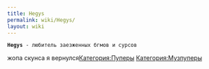 ```yaml
---
title: Hegys
permalink: wiki/Hegys/
layout: wiki
---
```


**`Hegys`**` - любитель заезженных бгмов и сурсов`

жопа скунса я вернулся[Категория:Пуперы](Категория:Пуперы "wikilink")
[Категория:Музпуперы](Категория:Музпуперы "wikilink")
